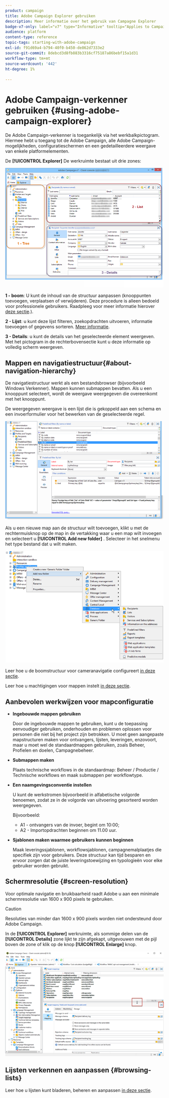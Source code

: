 ```yaml
---
product: campaign
title: Adobe Campaign Explorer gebruiken
description: Meer informatie over het gebruik van Campagne Explorer
badge-v7-only: label="v7" type="Informative" tooltip="Applies to Campaign Classic v7 only"
audience: platform
content-type: reference
topic-tags: starting-with-adobe-campaign
exl-id: f91d69a4-b794-40f0-b450-de862d7333e2
source-git-commit: 8debcd3d8fb883b3316cf75187a86bebf15a1d31
workflow-type: tm+mt
source-wordcount: '442'
ht-degree: 1%

---
```


# Adobe Campaign-verkenner gebruiken {#using-adobe-campaign-explorer}



De Adobe Campaign-verkenner is toegankelijk via het werkbalkpictogram. Hiermee hebt u toegang tot de Adobe Campaign, alle Adobe Campaign-mogelijkheden, configuratieschermen en een gedetailleerdere weergave van enkele platformelementen.

De **[!UICONTROL Explorer]** De werkruimte bestaat uit drie zones:

![](assets/s_ncs_user_navigation.png)

**1 - boom**: U kunt de inhoud van de structuur aanpassen (knooppunten toevoegen, verplaatsen of verwijderen). Deze procedure is alleen bedoeld voor professionele gebruikers. Raadpleeg voor meer informatie hierover  [deze sectie](#about-navigation-hierarchy).).

**2 - Lijst**: u kunt deze lijst filteren, zoekopdrachten uitvoeren, informatie toevoegen of gegevens sorteren. [Meer informatie](adobe-campaign-ui-lists.md).

**3 - Details**: u kunt de details van het geselecteerde element weergeven. Met het pictogram in de rechterbovensectie kunt u deze informatie op volledig scherm weergeven.

## Mappen en navigatiestructuur{#about-navigation-hierarchy}

De navigatiestructuur werkt als een bestandsbrowser (bijvoorbeeld Windows Verkenner). Mappen kunnen submappen bevatten. Als u een knooppunt selecteert, wordt de weergave weergegeven die overeenkomt met het knooppunt.

De weergegeven weergave is een lijst die is gekoppeld aan een schema en een invoerformulier voor het bewerken van de geselecteerde regel.

![](assets/d_ncs_integration_navigation.png)

Als u een nieuwe map aan de structuur wilt toevoegen, klikt u met de rechtermuisknop op de map in de vertakking waar u een map wilt invoegen en selecteert u **[!UICONTROL Add new folder]** . Selecteer in het snelmenu het type bestand dat u wilt maken.

![](assets/d_ncs_integration_navigation_create.png)

Leer hoe u de boomstructuur voor cameranavigatie configureert [in deze sectie](../../configuration/using/configuration.md).

Leer hoe u machtigingen voor mappen instelt [in deze sectie](access-management-folders.md).

## Aanbevolen werkwijzen voor mapconfiguratie

* **Ingebouwde mappen gebruiken**

   Door de ingebouwde mappen te gebruiken, kunt u de toepassing eenvoudiger gebruiken, onderhouden en problemen oplossen voor personen die niet bij het project zijn betrokken. U moet geen aangepaste mapstructuren maken voor ontvangers, lijsten, leveringen, enzovoort, maar u moet wel de standaardmappen gebruiken, zoals Beheer, Profielen en doelen, Campagnebeheer.

* **Submappen maken**

   Plaats technische workflows in de standaardmap: Beheer / Productie / Technische workflows en maak submappen per workflowtype.

* **Een naamgevingsconventie instellen**

   U kunt de werkstromen bijvoorbeeld in alfabetische volgorde benoemen, zodat ze in de volgorde van uitvoering gesorteerd worden weergegeven.

   Bijvoorbeeld:

   * A1 - ontvangers van de invoer, begint om 10:00;
   * A2 - Importopdrachten beginnen om 11.00 uur.

* **Sjablonen maken waarmee gebruikers kunnen beginnen**

   Maak leveringssjablonen, workflowsjablonen, campagnemalplaatjes die specifiek zijn voor gebruikers. Deze structuur kan tijd besparen en ervoor zorgen dat de juiste leveringstoewijzing en typologieën voor elke gebruiker worden gebruikt.

## Schermresolutie {#screen-resolution}

Voor optimale navigatie en bruikbaarheid raadt Adobe u aan een minimale schermresolutie van 1600 x 900 pixels te gebruiken.

>[!CAUTION]
>
>Resoluties van minder dan 1600 x 900 pixels worden niet ondersteund door Adobe Campaign.

In de **[!UICONTROL Explorer]** werkruimte, als sommige delen van de **[!UICONTROL Details]** zone lijkt te zijn afgekapt, uitgevouwen met de pijl boven de zone of klik op de knop **[!UICONTROL Enlarge]** knop.

![](assets/s_ncs_user_resolution.png)

## Lijsten verkennen en aanpassen {#browsing-lists}

Leer hoe u lijsten kunt bladeren, beheren en aanpassen [in deze sectie](adobe-campaign-ui-lists.md).
